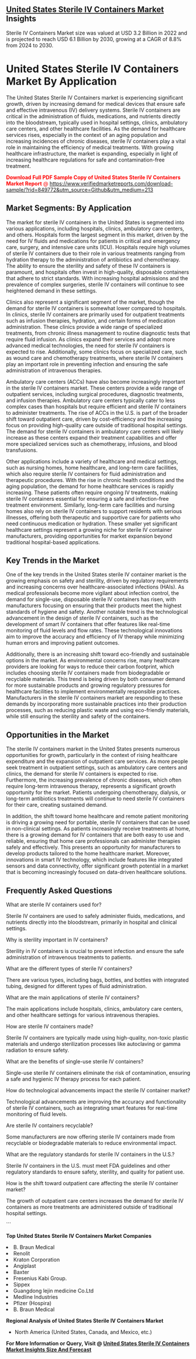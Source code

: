 <h2><a href="https://www.verifiedmarketreports.com/download-sample/?rid=849772&amp;utm_source=Github&amp;utm_medium=213" target="_blank">United States Sterile IV Containers Market</a> Insights</h2><p>Sterile IV Containers Market size was valued at USD 3.2 Billion in 2022 and is projected to reach USD 6.1 Billion by 2030, growing at a CAGR of 8.8% from 2024 to 2030.</p><p><h1>United States Sterile IV Containers Market By Application</h1><p>The United States Sterile IV Containers market is experiencing significant growth, driven by increasing demand for medical devices that ensure safe and effective intravenous (IV) delivery systems. Sterile IV containers are critical in the administration of fluids, medications, and nutrients directly into the bloodstream, typically used in hospital settings, clinics, ambulatory care centers, and other healthcare facilities. As the demand for healthcare services rises, especially in the context of an aging population and increasing incidences of chronic diseases, sterile IV containers play a vital role in maintaining the efficiency of medical treatments. With growing healthcare infrastructure, the market is expanding, especially in light of increasing healthcare regulations for safe and contamination-free treatment. <p><span class=""><span style="color: #ff0000;"><strong>Download Full PDF Sample Copy of United States Sterile IV Containers Market Report</strong> @ </span><a href="https://www.verifiedmarketreports.com/download-sample/?rid=849772&amp;utm_source=Github&amp;utm_medium=213" target="_blank">https://www.verifiedmarketreports.com/download-sample/?rid=849772&amp;utm_source=Github&amp;utm_medium=213</a></span></p><h2>Market Segments: By Application</h2><p>The market for sterile IV containers in the United States is segmented into various applications, including hospitals, clinics, ambulatory care centers, and others. Hospitals form the largest segment in this market, driven by the need for IV fluids and medications for patients in critical and emergency care, surgery, and intensive care units (ICU). Hospitals require high volumes of sterile IV containers due to their role in various treatments ranging from hydration therapy to the administration of antibiotics and chemotherapy. The ability to ensure the sterility and safety of these IV containers is paramount, and hospitals often invest in high-quality, disposable containers that adhere to strict standards. With increasing hospital admissions and the prevalence of complex surgeries, sterile IV containers will continue to see heightened demand in these settings. <p>Clinics also represent a significant segment of the market, though the demand for sterile IV containers is somewhat lower compared to hospitals. In clinics, sterile IV containers are primarily used for outpatient treatments such as infusion therapies, hydration, and certain forms of medication administration. These clinics provide a wide range of specialized treatments, from chronic illness management to routine diagnostic tests that require fluid infusion. As clinics expand their services and adopt more advanced medical technologies, the need for sterile IV containers is expected to rise. Additionally, some clinics focus on specialized care, such as wound care and chemotherapy treatments, where sterile IV containers play an important role in preventing infection and ensuring the safe administration of intravenous therapies. <p>Ambulatory care centers (ACCs) have also become increasingly important in the sterile IV containers market. These centers provide a wide range of outpatient services, including surgical procedures, diagnostic treatments, and infusion therapies. Ambulatory care centers typically cater to less complex cases than hospitals but require efficient and sterile IV containers to administer treatments. The rise of ACCs in the U.S. is part of the broader shift toward outpatient care, driven by cost-efficiency and the increasing focus on providing high-quality care outside of traditional hospital settings. The demand for sterile IV containers in ambulatory care centers will likely increase as these centers expand their treatment capabilities and offer more specialized services such as chemotherapy, infusions, and blood transfusions. <p>Other applications include a variety of healthcare and medical settings, such as nursing homes, home healthcare, and long-term care facilities, which also require sterile IV containers for fluid administration and therapeutic procedures. With the rise in chronic health conditions and the aging population, the demand for home healthcare services is rapidly increasing. These patients often require ongoing IV treatments, making sterile IV containers essential for ensuring a safe and infection-free treatment environment. Similarly, long-term care facilities and nursing homes also rely on sterile IV containers to support residents with serious illnesses, offering both therapeutic and supportive care for patients who need continuous medication or hydration. These smaller yet significant healthcare settings represent a growing niche for sterile IV container manufacturers, providing opportunities for market expansion beyond traditional hospital-based applications.<h2>Key Trends in the Market</h2><p>One of the key trends in the United States sterile IV container market is the growing emphasis on safety and sterility, driven by regulatory requirements and increasing concerns over healthcare-associated infections (HAIs). As medical professionals become more vigilant about infection control, the demand for single-use, disposable sterile IV containers has risen, with manufacturers focusing on ensuring that their products meet the highest standards of hygiene and safety. Another notable trend is the technological advancement in the design of sterile IV containers, such as the development of smart IV containers that offer features like real-time monitoring of fluid levels and flow rates. These technological innovations aim to improve the accuracy and efficiency of IV therapy while minimizing human errors and improving patient outcomes.<p>Additionally, there is an increasing shift toward eco-friendly and sustainable options in the market. As environmental concerns rise, many healthcare providers are looking for ways to reduce their carbon footprint, which includes choosing sterile IV containers made from biodegradable or recyclable materials. This trend is being driven by both consumer demand for more sustainable products and growing regulatory pressures for healthcare facilities to implement environmentally responsible practices. Manufacturers in the sterile IV containers market are responding to these demands by incorporating more sustainable practices into their production processes, such as reducing plastic waste and using eco-friendly materials, while still ensuring the sterility and safety of the containers.<h2>Opportunities in the Market</h2><p>The sterile IV containers market in the United States presents numerous opportunities for growth, particularly in the context of rising healthcare expenditure and the expansion of outpatient care services. As more people seek treatment in outpatient settings, such as ambulatory care centers and clinics, the demand for sterile IV containers is expected to rise. Furthermore, the increasing prevalence of chronic diseases, which often require long-term intravenous therapy, represents a significant growth opportunity for the market. Patients undergoing chemotherapy, dialysis, or long-term antibiotics treatments will continue to need sterile IV containers for their care, creating sustained demand.<p>In addition, the shift toward home healthcare and remote patient monitoring is driving a growing need for portable, sterile IV containers that can be used in non-clinical settings. As patients increasingly receive treatments at home, there is a growing demand for IV containers that are both easy to use and reliable, ensuring that home care professionals can administer therapies safely and effectively. This presents an opportunity for manufacturers to develop products tailored to the home healthcare market. Moreover, innovations in smart IV technology, which include features like integrated sensors and data connectivity, offer significant growth potential in a market that is becoming increasingly focused on data-driven healthcare solutions.<h2>Frequently Asked Questions</h2><p>What are sterile IV containers used for? </p><p>Sterile IV containers are used to safely administer fluids, medications, and nutrients directly into the bloodstream, primarily in hospital and clinical settings.</p><p>Why is sterility important in IV containers? </p><p>Sterility in IV containers is crucial to prevent infection and ensure the safe administration of intravenous treatments to patients.</p><p>What are the different types of sterile IV containers? </p><p>There are various types, including bags, bottles, and bottles with integrated tubing, designed for different types of fluid administration.</p><p>What are the main applications of sterile IV containers? </p><p>The main applications include hospitals, clinics, ambulatory care centers, and other healthcare settings for various intravenous therapies.</p><p>How are sterile IV containers made? </p><p>Sterile IV containers are typically made using high-quality, non-toxic plastic materials and undergo sterilization processes like autoclaving or gamma radiation to ensure safety.</p><p>What are the benefits of single-use sterile IV containers? </p><p>Single-use sterile IV containers eliminate the risk of contamination, ensuring a safe and hygienic IV therapy process for each patient.</p><p>How do technological advancements impact the sterile IV container market? </p><p>Technological advancements are improving the accuracy and functionality of sterile IV containers, such as integrating smart features for real-time monitoring of fluid levels.</p><p>Are sterile IV containers recyclable? </p><p>Some manufacturers are now offering sterile IV containers made from recyclable or biodegradable materials to reduce environmental impact.</p><p>What are the regulatory standards for sterile IV containers in the U.S.? </p><p>Sterile IV containers in the U.S. must meet FDA guidelines and other regulatory standards to ensure safety, sterility, and quality for patient use.</p><p>How is the shift toward outpatient care affecting the sterile IV container market? </p><p>The growth of outpatient care centers increases the demand for sterile IV containers as more treatments are administered outside of traditional hospital settings.</p>```</p><p><strong>Top United States Sterile IV Containers Market Companies</strong></p><div data-test-id=""><p><li>B. Braun Medical</li><li> Renolit</li><li> Kraton Corporation</li><li> Angiplast</li><li> Baxter</li><li> Fresenius Kabi Group.</li><li> Sippex</li><li> Guangdong lejin medicine Co.Ltd</li><li> Medline Industries</li><li> Pfizer (Hospira)</li><li> B. Braun Medical</li></p><div><strong>Regional Analysis of&nbsp;United States Sterile IV Containers Market</strong></div><ul><li dir="ltr"><p dir="ltr">North America&nbsp;(United States, Canada, and Mexico, etc.)</p></li></ul><p><strong>For More Information or Query, Visit @&nbsp;</strong><strong><a href="https://www.verifiedmarketreports.com/product/sterile-iv-containers-market/?utm_source=Github&amp;utm_medium=213" target="_blank">United States Sterile IV Containers Market Insights Size And Forecast</a></strong></p></div>
